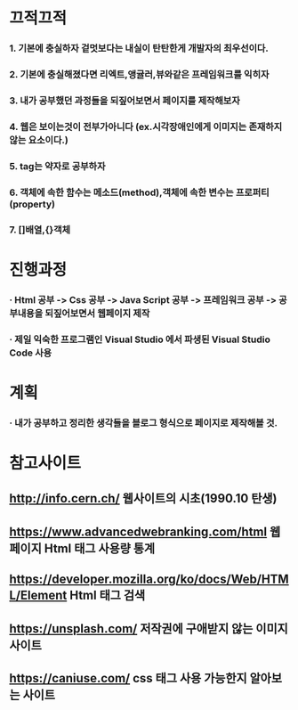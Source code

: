 # 끄적끄적

### 1. 기본에 충실하자 겉멋보다는 내실이 탄탄한게 개발자의 최우선이다.

### 2. 기본에 충실해졌다면 리엑트,앵귤러,뷰와같은 프레임워크를 익히자 

### 3. 내가 공부했던 과정들을 되짚어보면서 페이지를 제작해보자

### 4. 웹은 보이는것이 전부가아니다 (ex.시각장애인에게 이미지는 존재하지않는 요소이다.)

### 5. tag는 약자로 공부하자

### 6. 객체에 속한 함수는 메소드(method),객체에 속한 변수는 프로퍼티(property)

### 7. []배열,{}객체



# 진행과정

### · Html 공부 -> Css 공부 -> Java Script 공부 -> 프레임워크 공부 -> 공부내용을 되짚어보면서 웹페이지 제작 

### · 제일 익숙한 프로그램인 Visual Studio 에서 파생된 Visual Studio Code 사용



# 계획

### · 내가 공부하고 정리한 생각들을 블로그 형식으로 페이지로 제작해볼 것. 


# 참고사이트

## http://info.cern.ch/ 웹사이트의 시초(1990.10 탄생)
## https://www.advancedwebranking.com/html 웹페이지 Html 태그 사용량 통계
## https://developer.mozilla.org/ko/docs/Web/HTML/Element Html 태그 검색 
## https://unsplash.com/ 저작권에 구애받지 않는 이미지사이트
## https://caniuse.com/ css 태그 사용 가능한지 알아보는 사이트

